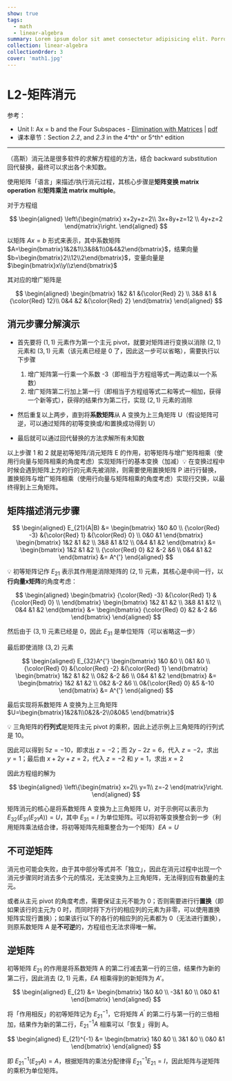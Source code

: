 ```yaml
---
show: true
tags:
  - math
  - linear-algebra
summary: Lorem ipsum dolor sit amet consectetur adipisicing elit. Porro laboriosam quasi perspiciatis labore assumenda adipisci ipsam.
collection: linear-algebra
collectionOrder: 3
cover: 'math1.jpg'
---
```


# L2-矩阵消元
参考：
* Unit I: Ax = b and the Four Subspaces - [Elimination with Matrices](https://ocw.mit.edu/courses/mathematics/18-06sc-linear-algebra-fall-2011/ax-b-and-the-four-subspaces/elimination-with-matrices/) | [pdf](./_v_attachments/20201102202758290_27999/MIT18_06SCF11_Ses1.2sum.pdf)
* 课本章节：Section *2.2*, and *2.3* in the 4^th^ or 5^th^ edition

---

（高斯）消元法是很多软件的求解方程组的方法，结合 backward substitution 回代替换，最终可以求出各个未知数。

使用矩阵「语言」来描述/执行消元过程，其核心步骤是**矩阵变换 matrix operation** 和**矩阵乘法 matrix multiple**。

对于方程组

<!-- #region-->
$$
\begin{aligned}
\left\{\begin{matrix}
  x+2y+z=2\\
  3x+8y+z=12 \\
  4y+z=2
\end{matrix}\right.
\end{aligned}
$$
<!-- #endregion -->

以矩阵 $Ax=b$ 形式来表示，其中系数矩阵 $A=\begin{bmatrix}1&2&1\\3&8&1\\0&4&2\end{bmatrix}$，结果向量 $b=\begin{bmatrix}2\\12\\2\end{bmatrix}$，变量向量是 $\begin{bmatrix}x\\y\\z\end{bmatrix}$

其对应的增广矩阵是

<!-- #region-->
$$
\begin{aligned}
\begin{bmatrix}
  1&2  &1 &{\color{Red} 2} \\
  3&8  &1 &{\color{Red} 12}\\
  0&4  &2 &{\color{Red} 2}
\end{bmatrix}
\end{aligned}
$$
<!-- #endregion -->

## 消元步骤分解演示
* 首先要将 $(1, 1)$ 元素作为第一个主元 pivot，就要对矩阵进行变换以消除 $(2, 1)$ 元素和 $(3, 1)$ 元素（该元素已经是 0 了，因此这一步可以省略），需要执行以下步骤
    1. 增广矩阵第一行乘一个系数 -3（即相当于方程组等式一两边乘以一个系数）
    2. 增广矩阵第二行加上第一行（即相当于方程组等式二和等式一相加，获得一个新等式），获得的结果作为第二行，实现 $(2, 1)$ 元素的消除

* 然后重复以上两步，直到将**系数矩阵**从 A 变换为上三角矩阵 U（假设矩阵可逆，可以通过矩阵的初等变换或/和置换成功得到 U）
* 最后就可以通过回代替换的方法求解所有未知数

以上步骤 1 和 2 就是初等矩阵/消元矩阵 E 的作用，初等矩阵与增广矩阵相乘（使用行向量与矩阵相乘的角度考虑）实现矩阵行的基本变换（加减）:bulb: 在变换过程中时候会遇到矩阵上方的行的元素先被消除，则需要使用置换矩阵 P 进行行替换，置换矩阵与增广矩阵相乘（使用行向量与矩阵相乘的角度考虑）实现行交换，以最终得到上三角矩阵。

## 矩阵描述消元步骤
<!-- #region-->
$$
\begin{aligned}
E_{21}(A|B)
&=
\begin{bmatrix}
  1&0  &0 \\
  {\color{Red} -3} &{\color{Red} 1}   &{\color{Red} 0}  \\
  0&0  &1
\end{bmatrix}
\begin{bmatrix}
  1&2  &1  &2 \\
  3&8  &1  &12 \\
  0&4  &1  &2
\end{bmatrix}
&=
\begin{bmatrix}
  1&2  &1  &2 \\
  {\color{Red} 0} &2  &-2  &6 \\
  0&4  &1  &2
\end{bmatrix}
&= A^{'}
\end{aligned}
$$
<!-- #endregion -->

:bulb: 初等矩阵记作 $E_{21}$ 表示其作用是消除矩阵的 $(2, 1)$ 元素，其核心是中间一行，以**行向量x矩阵**的角度考虑：

<!-- #region-->
$$
\begin{aligned}
\begin{bmatrix}
  {\color{Red} -3} &{\color{Red} 1}   &{\color{Red} 0}  \\
\end{bmatrix}
\begin{bmatrix}
  1&2  &1  &2 \\
  3&8  &1  &12 \\
  0&4  &1  &2
\end{bmatrix}
&=
\begin{bmatrix}
  {\color{Red} 0} &2  &-2  &6
\end{bmatrix}
\end{aligned}
$$
<!-- #endregion -->

然后由于 $(3, 1)$ 元素已经是 0，因此 $E_{31}$ 是单位矩阵（可以省略这一步）

最后即使消除 $(3, 2)$ 元素

<!-- #region-->
$$
\begin{aligned}
E_{32}A^{'}
\begin{bmatrix}
  1&0  &0 \\
  0&1   &0  \\
  {\color{Red} 0} &{\color{Red} -2}   &{\color{Red} 1}
\end{bmatrix}
\begin{bmatrix}
  1&2  &1  &2 \\
  0&2  &-2  &6 \\
  0&4  &1  &2
\end{bmatrix}
&=
\begin{bmatrix}
  1&2  &1  &2 \\
  0&2  &-2  &6 \\
  0&{\color{Red} 0}   &5  &-10
\end{bmatrix}
&= A^{'}
\end{aligned}
$$
<!-- #endregion -->

最后实现将系数矩阵 A 变换为上三角矩阵 $U=\begin{bmatrix}1&2&1\\0&2&-2\\0&0&5
\end{bmatrix}$

:bulb: 三角矩阵的**行列式**是矩阵主元 pivot 的乘积，因此上述示例上三角矩阵的行列式是 10。

因此可以得到 $5z=-10$，即求出 $z=-2$；而 $2y-2z=6$，代入 $z=-2$，求出 $y=1$；最后由 $x+2y+z=2$，代入 $z=-2$ 和 $y=1$，求出 $x=2$

因此方程组的解为

<!-- #region-->
$$
\begin{aligned}
\left\{\begin{matrix}
  x=2\\
  y=1\\
  z=-2
\end{matrix}\right.
\end{aligned}
$$
<!-- #endregion -->

矩阵消元的核心是将系数矩阵 A 变换为上三角矩阵 U，对于示例可以表示为 $E_{32}(E_{31}(E_{21}A)) = U$，其中 $E_{31} = I$ 为单位矩阵。可以将初等变换整合到一步（利用矩阵乘法结合律，将初等矩阵先相乘整合为一个矩阵）$EA=U$

## 不可逆矩阵
消元也可能会失败，由于其中部分等式并不「独立」，因此在消元过程中出现一个消元步骤同时消去多个元的情况，无法变换为上三角矩阵，无法得到应有数量的主元。

或者从主元 pivot 的角度考虑，需要保证主元不能为 0；否则需要进行行**置换**（即如果该行的主元为 0 时，而同时将下方行的相应列的元素为非零，可以使用置换矩阵实现行置换）；如果该行以下的各行的相应列的元素都为 0（无法进行置换），则原系数矩阵 A 是**不可逆**的，方程组也无法求得唯一解。

## 逆矩阵
初等矩阵 $E_{21}$ 的作用是将系数矩阵 A 的第二行减去第一行的三倍，结果作为新的第二行，因此消去 $(2,1)$ 元素，$EA$ 相乘得到的新矩阵为 $A{'}$。

<!-- #region-->
$$
\begin{aligned}
E_{21}
&=
\begin{bmatrix}
  1&0  &0 \\
  -3&1 &0  \\
  0&0  &1
\end{bmatrix}
\end{aligned}
$$
<!-- #endregion -->

将「作用相反」的初等矩阵记为 $E_{21}^{-1}$，它将矩阵 $A^{'}$ 的第二行与第一行的三倍相加，结果作为新的第二行，$E_{21}^{-1}A$ 相乘可以「恢复」得到 A。

<!-- #region-->
$$
\begin{aligned}
E_{21}^{-1}
&=
\begin{bmatrix}
  1&0  &0 \\
  3&1 &0  \\
  0&0  &1
\end{bmatrix}
\end{aligned}
$$
<!-- #endregion -->

即 $E_{21}^{-1}(E_{21}A)=A$，根据矩阵的乘法分配律得 $E_{21}^{-1}E_{21}=I$，因此矩阵与逆矩阵的乘积为单位矩阵。